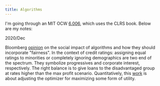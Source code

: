 ```yaml
---
title: Algorithms
---
```


I'm going through an MIT OCW [6.006](https://ocw.mit.edu/courses/electrical-engineering-and-computer-science/6-006-introduction-to-algorithms-fall-2011/index.htm), which uses the CLRS book. Below are my notes:

2020/Dec

Bloomberg [opinion](https://www.bloomberg.com/opinion/articles/2018-03-15/computer-algorithms-need-to-know-what-fair-means) on the social impact of algorithms and how they should incorporate "fairness". In the context of credit ratings: assigning equal ratings to minorities or completely ignoring demographics are two end of the spectrum. They symbolize progressives and corporate interest, respectively. The right balance is to give loans to the disadvantaged group at rates higher than the max profit scenario. Quantitatively, this [work](https://arxiv.org/abs/1803.04383) is about adjusting the optimizer for maximizing some form of utility. 

